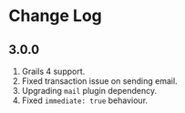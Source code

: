 # Change Log

## 3.0.0

1. Grails 4 support.
2. Fixed transaction issue on sending email.
3. Upgrading `mail` plugin dependency.
4. Fixed `immediate: true` behaviour.
